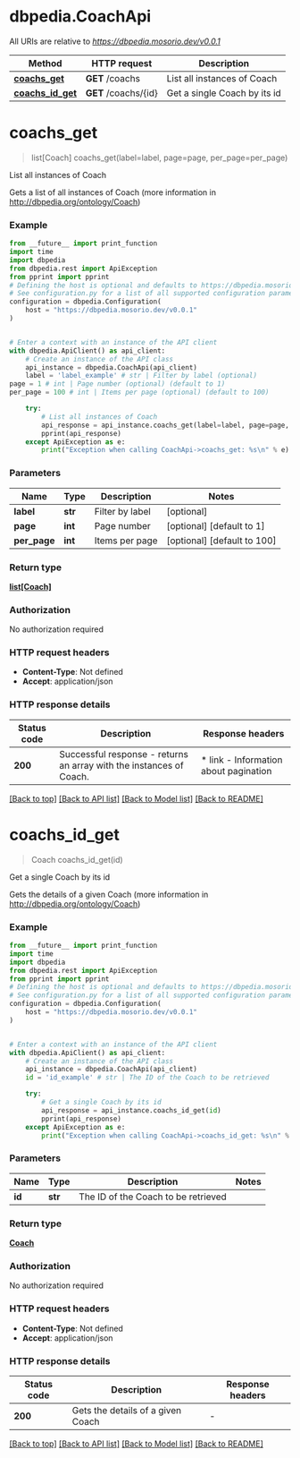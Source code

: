 # dbpedia.CoachApi

All URIs are relative to *https://dbpedia.mosorio.dev/v0.0.1*

Method | HTTP request | Description
------------- | ------------- | -------------
[**coachs_get**](CoachApi.md#coachs_get) | **GET** /coachs | List all instances of Coach
[**coachs_id_get**](CoachApi.md#coachs_id_get) | **GET** /coachs/{id} | Get a single Coach by its id


# **coachs_get**
> list[Coach] coachs_get(label=label, page=page, per_page=per_page)

List all instances of Coach

Gets a list of all instances of Coach (more information in http://dbpedia.org/ontology/Coach)

### Example

```python
from __future__ import print_function
import time
import dbpedia
from dbpedia.rest import ApiException
from pprint import pprint
# Defining the host is optional and defaults to https://dbpedia.mosorio.dev/v0.0.1
# See configuration.py for a list of all supported configuration parameters.
configuration = dbpedia.Configuration(
    host = "https://dbpedia.mosorio.dev/v0.0.1"
)


# Enter a context with an instance of the API client
with dbpedia.ApiClient() as api_client:
    # Create an instance of the API class
    api_instance = dbpedia.CoachApi(api_client)
    label = 'label_example' # str | Filter by label (optional)
page = 1 # int | Page number (optional) (default to 1)
per_page = 100 # int | Items per page (optional) (default to 100)

    try:
        # List all instances of Coach
        api_response = api_instance.coachs_get(label=label, page=page, per_page=per_page)
        pprint(api_response)
    except ApiException as e:
        print("Exception when calling CoachApi->coachs_get: %s\n" % e)
```

### Parameters

Name | Type | Description  | Notes
------------- | ------------- | ------------- | -------------
 **label** | **str**| Filter by label | [optional] 
 **page** | **int**| Page number | [optional] [default to 1]
 **per_page** | **int**| Items per page | [optional] [default to 100]

### Return type

[**list[Coach]**](Coach.md)

### Authorization

No authorization required

### HTTP request headers

 - **Content-Type**: Not defined
 - **Accept**: application/json

### HTTP response details
| Status code | Description | Response headers |
|-------------|-------------|------------------|
**200** | Successful response - returns an array with the instances of Coach. |  * link - Information about pagination <br>  |

[[Back to top]](#) [[Back to API list]](../README.md#documentation-for-api-endpoints) [[Back to Model list]](../README.md#documentation-for-models) [[Back to README]](../README.md)

# **coachs_id_get**
> Coach coachs_id_get(id)

Get a single Coach by its id

Gets the details of a given Coach (more information in http://dbpedia.org/ontology/Coach)

### Example

```python
from __future__ import print_function
import time
import dbpedia
from dbpedia.rest import ApiException
from pprint import pprint
# Defining the host is optional and defaults to https://dbpedia.mosorio.dev/v0.0.1
# See configuration.py for a list of all supported configuration parameters.
configuration = dbpedia.Configuration(
    host = "https://dbpedia.mosorio.dev/v0.0.1"
)


# Enter a context with an instance of the API client
with dbpedia.ApiClient() as api_client:
    # Create an instance of the API class
    api_instance = dbpedia.CoachApi(api_client)
    id = 'id_example' # str | The ID of the Coach to be retrieved

    try:
        # Get a single Coach by its id
        api_response = api_instance.coachs_id_get(id)
        pprint(api_response)
    except ApiException as e:
        print("Exception when calling CoachApi->coachs_id_get: %s\n" % e)
```

### Parameters

Name | Type | Description  | Notes
------------- | ------------- | ------------- | -------------
 **id** | **str**| The ID of the Coach to be retrieved | 

### Return type

[**Coach**](Coach.md)

### Authorization

No authorization required

### HTTP request headers

 - **Content-Type**: Not defined
 - **Accept**: application/json

### HTTP response details
| Status code | Description | Response headers |
|-------------|-------------|------------------|
**200** | Gets the details of a given Coach |  -  |

[[Back to top]](#) [[Back to API list]](../README.md#documentation-for-api-endpoints) [[Back to Model list]](../README.md#documentation-for-models) [[Back to README]](../README.md)

